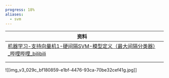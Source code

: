 ```yaml
---
progress: 18%
aliases:
  - svm
---
```


| 资料                                                                         |     |
| -------------------------------------------------------------------------- | --- |
| [机器学习-支持向量机1-硬间隔SVM-模型定义（最大间隔分类器）\_哔哩哔哩\_bilibili](https://b23.tv/002HVvS) |     |
|                                                                            |     |
|                                                                            |     |


![[img_v3_029c_bf180859-e1bf-4476-93ca-70be32cef41g.jpg]]
